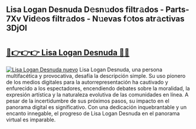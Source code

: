 ## Lisa Logan Desnuda D𝚎sn𝚞dos filtr𝚊dos - Parts-7Xv Vid𝚎os filtr𝚊dos - N𝚞evas f𝚘tos atr𝚊ctivas 3DjOI

# <h2><a href="http://mb0ef0.tromn.icu/?c=Lisa+Logan+Desnuda">🔗👉👉👉 Lisa Logan Desnuda 🔗🔗</a></h2>

[![Lisa Logan Desnuda nuevo](https://i.imgur.com/pEAQMta.gif)](http://mb0ef0.tromn.icu/?c=Lisa+Logan+Desnuda)
Lisa Logan Desnuda, una persona multifacética y provocativa, desafía la descripción simple. Su uso pionero de los medios digitales para la autorrepresentación ha cautivado y enfurecido a los espectadores, encendiendo debates sobre la moralidad, la expresión artística y la naturaleza evolutiva de las comunidades en línea. A pesar de la incertidumbre de sus próximos pasos, su impacto en el panorama digital es significativo. Con una dedicación inquebrantable y un encanto innegable, el progreso de Lisa Logan Desnuda en el panorama virtual es imparable.

